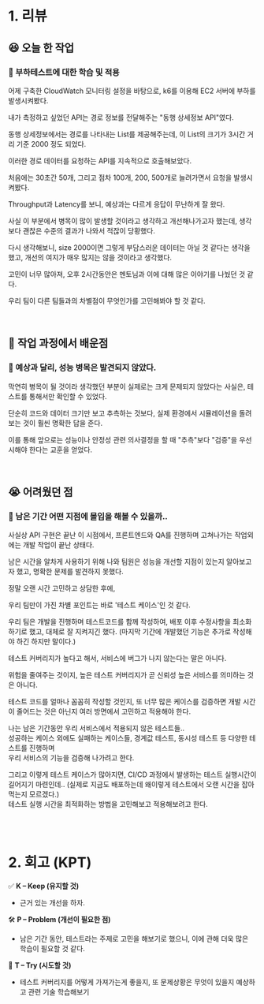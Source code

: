 # 1. 리뷰
## :laughing: 오늘 한 작업
### 🔹 부하테스트에 대한 학습 및 적용

어제 구축한 CloudWatch 모니터링 설정을 바탕으로, k6를 이용해 EC2 서버에 부하를 발생시켜봤다.

내가 측정하고 싶었던 API는 경로 정보를 전달해주는 "동행 상세정보 API"였다.

동행 상세정보에서는 경로를 나타내는 List<Coordinate>를 제공해주는데, 이 List의 크기가 3시간 거리 기준 2000 정도 되었다.

이러한 경로 데이터를 요청하는 API를 지속적으로 호출해보았다.

처음에는 30초간 50개, 그리고 점차 100개, 200, 500개로 늘려가면서 요청을 발생시켜봤다.

Throughput과 Latency를 보니, 예상과는 다르게 응답이 무난하게 잘 왔다.

사실 이 부분에서 병목이 많이 발생할 것이라고 생각하고 개선해나가고자 했는데, 생각보다 괜찮은 수준의 결과가 나와서 적잖이 당황했다.

다시 생각해보니, size 2000이면 그렇게 부담스러운 데이터는 아닐 것 같다는 생각을 했고, 개선의 여지가 매우 많지는 않을 것이라고 생각했다.

고민이 너무 많아져, 오후 2시간동안은 멘토님과 이에 대해 많은 이야기를 나눴던 것 같다.

우리 팀이 다른 팀들과의 차별점이 무엇인가를 고민해봐야 할 것 같다.

<br>


## :dizzy: 작업 과정에서 배운점

### 🔹 예상과 달리, 성능 병목은 발견되지 않았다.

막연히 병목이 될 것이라 생각했던 부분이 실제로는 크게 문제되지 않았다는 사실은, 테스트를 통해서만 확인할 수 있었다. 

단순히 코드와 데이터 크기만 보고 추측하는 것보다, 실제 환경에서 시뮬레이션을 돌려보는 것이 훨씬 명확한 답을 준다.

이를 통해 앞으로는 성능이나 안정성 관련 의사결정을 할 때 "추측"보다 "검증"을 우선시해야 한다는 교훈을 얻었다.


<br>

## :sob: 어려웠던 점

### 🔹 남은 기간 어떤 지점에 몰입을 해볼 수 있을까..

사실상 API 구현은 끝난 이 시점에서, 프론트엔드와 QA를 진행하며 고쳐나가는 작업외에는 개발 작업이 끝난 상태다.

남은 시간을 알차게 사용하기 위해 나와 팀원은 성능을 개선할 지점이 있는지 알아보고자 했고, 명확한 문제를 발견하지 못했다.

정말 오랜 시간 고민하고 상담한 후에,

우리 팀만이 가진 차별 포인트는 바로 '테스트 케이스'인 것 같다.

우리 팀은 개발을 진행하며 테스트코드를 함께 작성하여, 배포 이후 수정사항을 최소화하기로 했고, 대체로 잘 지켜지긴 했다. (마지막 기간에 개발했던 기능은 추가로 작성해야 하긴 하지만 말이다.)

테스트 커버리지가 높다고 해서, 서비스에 버그가 나지 않는다는 말은 아니다.

위험을 줄여주는 것이지, 높은 테스트 커버리지가 곧 신뢰성 높은 서비스를 의미하는 것은 아니다.

테스트 코드를 얼마나 꼼꼼히 작성할 것인지, 또 너무 많은 케이스를 검증하면 개발 시간이 줄어드는 것은 아닌지 여러 방면에서 고민하고 적용해야 한다.

나는 남은 기간동안 우리 서비스에서 적용되지 않은 테스트들..  
성공하는 케이스 외에도 실패하는 케이스들, 경계값 테스트, 동시성 테스트 등 다양한 테스트를 진행하며  
우리 서비스의 기능을 검증해 나가려고 한다.

그리고 이렇게 테스트 케이스가 많아지면, CI/CD 과정에서 발생하는 테스트 실행시간이 길어지기 마련인데.. (실제로 지금도 배포하는데 왜이렇게 테스트에서 오랜 시간을 잡아먹는지 모르겠다.)  
테스트 실행 시간을 최적화하는 방법을 고민해보고 적용해보려고 한다.


<br><br>

# 2. 회고 (KPT)

✅ **K – Keep (유지할 것)**
- 근거 있는 개선을 하자.

🛠️ **P – Problem (개선이 필요한 점)**
- 남은 기간 동안, 테스트라는 주제로 고민을 해보기로 했으니, 이에 관해 더욱 많은 학습이 필요할 것 같다.
  
🔄 **T – Try (시도할 것)**
- 테스트 커버리지를 어떻게 가져가는게 좋을지, 또 문제상황은 무엇이 있을지 예상하고 관련 기술 학습해보기
